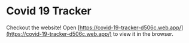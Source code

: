 # Covid 19 Tracker

Checkout the website!
Open [https://covid-19-tracker-d506c.web.app/](https://covid-19-tracker-d506c.web.app/) to view it in the browser.
